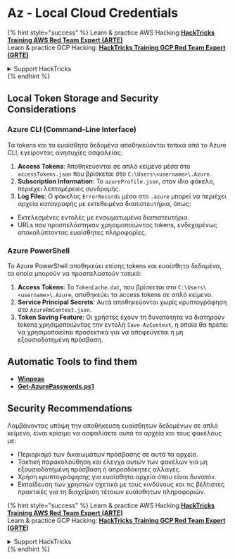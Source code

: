 # Az - Local Cloud Credentials

{% hint style="success" %}
Learn & practice AWS Hacking:<img src="../../../.gitbook/assets/image (1).png" alt="" data-size="line">[**HackTricks Training AWS Red Team Expert (ARTE)**](https://training.hacktricks.xyz/courses/arte)<img src="../../../.gitbook/assets/image (1).png" alt="" data-size="line">\
Learn & practice GCP Hacking: <img src="../../../.gitbook/assets/image (2).png" alt="" data-size="line">[**HackTricks Training GCP Red Team Expert (GRTE)**<img src="../../../.gitbook/assets/image (2).png" alt="" data-size="line">](https://training.hacktricks.xyz/courses/grte)

<details>

<summary>Support HackTricks</summary>

* Check the [**subscription plans**](https://github.com/sponsors/carlospolop)!
* **Join the** 💬 [**Discord group**](https://discord.gg/hRep4RUj7f) or the [**telegram group**](https://t.me/peass) or **follow** us on **Twitter** 🐦 [**@hacktricks\_live**](https://twitter.com/hacktricks\_live)**.**
* **Share hacking tricks by submitting PRs to the** [**HackTricks**](https://github.com/carlospolop/hacktricks) and [**HackTricks Cloud**](https://github.com/carlospolop/hacktricks-cloud) github repos.

</details>
{% endhint %}

## Local Token Storage and Security Considerations

### Azure CLI (Command-Line Interface)

Τα tokens και τα ευαίσθητα δεδομένα αποθηκεύονται τοπικά από το Azure CLI, εγείροντας ανησυχίες ασφαλείας:

1. **Access Tokens**: Αποθηκεύονται σε απλό κείμενο μέσα στο `accessTokens.json` που βρίσκεται στο `C:\Users\<username>\.Azure`.
2. **Subscription Information**: Το `azureProfile.json`, στον ίδιο φάκελο, περιέχει λεπτομέρειες συνδρομής.
3. **Log Files**: Ο φάκελος `ErrorRecords` μέσα στο `.azure` μπορεί να περιέχει αρχεία καταγραφής με εκτεθειμένα διαπιστευτήρια, όπως:
* Εκτελεσμένες εντολές με ενσωματωμένα διαπιστευτήρια.
* URLs που προσπελάστηκαν χρησιμοποιώντας tokens, ενδεχομένως αποκαλύπτοντας ευαίσθητες πληροφορίες.

### Azure PowerShell

Το Azure PowerShell αποθηκεύει επίσης tokens και ευαίσθητα δεδομένα, τα οποία μπορούν να προσπελαστούν τοπικά:

1. **Access Tokens**: Το `TokenCache.dat`, που βρίσκεται στο `C:\Users\<username>\.Azure`, αποθηκεύει τα access tokens σε απλό κείμενο.
2. **Service Principal Secrets**: Αυτά αποθηκεύονται χωρίς κρυπτογράφηση στο `AzureRmContext.json`.
3. **Token Saving Feature**: Οι χρήστες έχουν τη δυνατότητα να διατηρούν tokens χρησιμοποιώντας την εντολή `Save-AzContext`, η οποία θα πρέπει να χρησιμοποιείται προσεκτικά για να αποφεύγεται η μη εξουσιοδοτημένη πρόσβαση.

## Automatic Tools to find them

* [**Winpeas**](https://github.com/carlospolop/PEASS-ng/tree/master/winPEAS/winPEASexe)
* [**Get-AzurePasswords.ps1**](https://github.com/NetSPI/MicroBurst/blob/master/AzureRM/Get-AzurePasswords.ps1)

## Security Recommendations

Λαμβάνοντας υπόψη την αποθήκευση ευαίσθητων δεδομένων σε απλό κείμενο, είναι κρίσιμο να ασφαλίσετε αυτά τα αρχεία και τους φακέλους με:

* Περιορισμό των δικαιωμάτων πρόσβασης σε αυτά τα αρχεία.
* Τακτική παρακολούθηση και έλεγχο αυτών των φακέλων για μη εξουσιοδοτημένη πρόσβαση ή απροσδόκητες αλλαγές.
* Χρήση κρυπτογράφησης για ευαίσθητα αρχεία όπου είναι δυνατόν.
* Εκπαίδευση των χρηστών σχετικά με τους κινδύνους και τις βέλτιστες πρακτικές για τη διαχείριση τέτοιων ευαίσθητων πληροφοριών.

{% hint style="success" %}
Learn & practice AWS Hacking:<img src="../../../.gitbook/assets/image (1).png" alt="" data-size="line">[**HackTricks Training AWS Red Team Expert (ARTE)**](https://training.hacktricks.xyz/courses/arte)<img src="../../../.gitbook/assets/image (1).png" alt="" data-size="line">\
Learn & practice GCP Hacking: <img src="../../../.gitbook/assets/image (2).png" alt="" data-size="line">[**HackTricks Training GCP Red Team Expert (GRTE)**<img src="../../../.gitbook/assets/image (2).png" alt="" data-size="line">](https://training.hacktricks.xyz/courses/grte)

<details>

<summary>Support HackTricks</summary>

* Check the [**subscription plans**](https://github.com/sponsors/carlospolop)!
* **Join the** 💬 [**Discord group**](https://discord.gg/hRep4RUj7f) or the [**telegram group**](https://t.me/peass) or **follow** us on **Twitter** 🐦 [**@hacktricks\_live**](https://twitter.com/hacktricks\_live)**.**
* **Share hacking tricks by submitting PRs to the** [**HackTricks**](https://github.com/carlospolop/hacktricks) and [**HackTricks Cloud**](https://github.com/carlospolop/hacktricks-cloud) github repos.

</details>
{% endhint %}
